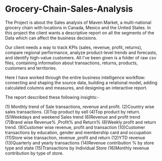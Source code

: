 # Grocery-Chain-Sales-Analysis

The Project is about the Sales analysis of Maven Market, a multi-national grocery chain with locations in Canada, Mexico and the United States. 
In this project the client wants a descriptive report on all the segments of the Data which can affect the business decisions.

Our client needs a way to track KPIs (sales, revenue, profit, returns), compare regional performance, analyze product-level trends and forecasts, 
and identify high-value customers. All I’ve been given is a folder of raw csv files, containing information about transactions, returns, products, customers and territories.

Here I have worked through the entire business intelligence workflow: connecting and shaping the source data, building a relational model, 
adding calculated columns and measures, and designing an interactive report.

The report described these following insights:-

(1) Monthly trend of Sale transactions, revenue and profit.
(2)Country wise sales transactions.
(3)Top product by sell
(4)Top product by return.
(5)Weekdays and weekend Sales trend
(6)Revenue and profit trend
(7)Brand wise Revenue% ,Profit% and Return%
(8)Weekly profit and return trend.
(9)Customer wise revenue, profit and transaction
(10)Customer transactions by education, gender and membership card and occupation
(11)Store wise transaction, revenue ,profit and return
(12)YTD revenue
(13)Quarterly and yearly transactions
(14)Revenue contribution % by store type and state
(15)Transactions by Individual Store
(16)Monthly revenue contribution by type of store.
